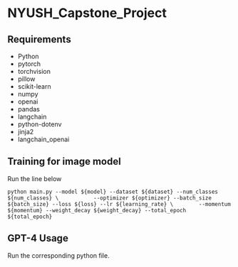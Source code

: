 # NYUSH_Capstone_Project


## Requirements
- Python
- pytorch
- torchvision
- pillow
- scikit-learn
- numpy
- openai
- pandas
- langchain
- python-dotenv
- jinja2
- langchain_openai


## Training for image model
Run the line below 
```shell
python main.py --model ${model} --dataset ${dataset} --num_classes ${num_classes} \           --optimizer ${optimizer} --batch_size ${batch_size} --loss ${loss} --lr ${learning_rate} \        --momentum ${momentum} --weight_decay ${weight_decay} --total_epoch ${total_epoch}
```

## GPT-4 Usage
Run the corresponding python file.